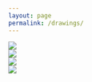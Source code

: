 ```yaml
---
layout: page
permalink: /drawings/
---
```


<!-- title: drawings -->

<!-- <div class="img_row">
  <img class="col two" src="/img/kae.jpg"/>
</div> -->

<img src="{{ site.baseurl }}/img/terminal_1.jpg">


<br>

<img src="{{ site.baseurl }}/img/terminal_2.jpg">


<br>

<img src="{{ site.baseurl }}/img/times_square.jpg">


<br>

<img src="{{ site.baseurl }}/img/psychological_noise_1.jpg">


<br>
